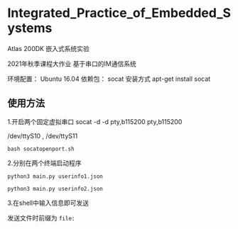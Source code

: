# Integrated_Practice_of_Embedded_Systems
Atlas 200DK 嵌入式系统实验

2021年秋季课程大作业
基于串口的IM通信系统

环境配置： Ubuntu 16.04
依赖包：   socat
安装方式 apt-get install socat

## 使用方法
1.开启两个固定虚拟串口 
socat -d -d pty,b115200 pty,b115200

/dev/ttyS10 , /dev/ttyS11

`bash socatopenport.sh`

2.分别在两个终端启动程序

`python3 main.py userinfo1.json`

`python3 main.py userinfo2.json`

3.在shell中输入信息即可发送

发送文件时前缀为 `file:`
